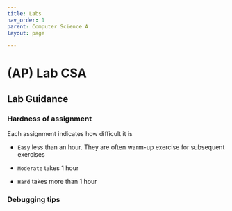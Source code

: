 ```yaml
---
title: Labs
nav_order: 1
parent: Computer Science A
layout: page

---
```

# (AP) Lab CSA
## Lab Guidance

### Hardness of assignment
Each assignment indicates how difficult it is


* `Easy` less than an hour. They are often warm-up exercise for subsequent exercises

* `Moderate` takes 1 hour

* `Hard` takes more than 1 hour

### Debugging tips


